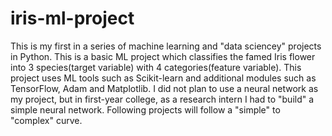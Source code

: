 # iris-ml-project
This is my first in a series of machine learning and "data sciencey" projects in Python. This is a basic ML project which classifies the famed Iris flower into 3 species(target variable) with 4 categories(feature variable). This project uses ML tools such as Scikit-learn and additional modules such as TensorFlow, Adam and Matplotlib. I did not plan to use a neural network as my project, but in first-year college, as a research intern I had to "build" a simple neural network. Following projects will follow a "simple" to "complex" curve.
